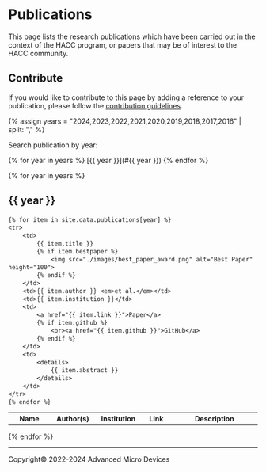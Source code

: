 # Publications

This page lists the research publications which have been carried out in the context of the HACC program, or papers that may be of interest to the HACC community.

## Contribute

If you would like to contribute to this page by adding a reference to your publication, please follow the [contribution guidelines](contributing.md).

<!--
DO NOT MODIFY THIS FILE.

TO ADD YOUR PAPER, PLEASE EDIT THE YAML FILE IN docs/_data/publications/<year of publication>.yaml
-->

{% assign years = "2024,2023,2022,2021,2020,2019,2018,2017,2016" | split: "," %}

Search publication by year:

{% for year in years %}
[{{ year }}](#{{ year }})
{% endfor %}

{% for year in years %}

## {{ year }}

<table width="100%">
    <tr>
        <th width="200">Name</th>
        <th width="120">Author(s)</th>
        <th width="120">Institution</th>
        <th width="120">Link</th>
        <th width="500">Description</th>
    </tr>

    {% for item in site.data.publications[year] %}
    <tr>
        <td>
            {{ item.title }}
            {% if item.bestpaper %}
                <img src="./images/best_paper_award.png" alt="Best Paper" height="100">
            {% endif %}
        </td>
        <td>{{ item.author }} <em>et al.</em></td>
        <td>{{ item.institution }}</td>
        <td>
            <a href="{{ item.link }}">Paper</a>
            {% if item.github %}
                <br><a href="{{ item.github }}">GitHub</a>
            {% endif %}
        </td>
        <td>
            <details>
                {{ item.abstract }}
            </details>
        </td>
    </tr>
    {% endfor %}
</table>

{% endfor %}

---------------------------------------
<p class="copyright">Copyright&copy; 2022-2024 Advanced Micro Devices</p>
